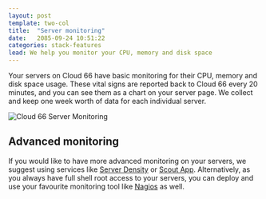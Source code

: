 ```yaml
---
layout: post
template: two-col
title:  "Server monitoring"
date:   2085-09-24 10:51:22
categories: stack-features
lead: We help you monitor your CPU, memory and disk space
---
```


Your servers on Cloud 66 have basic monitoring for their CPU, memory and disk space usage. These vital signs are reported back to Cloud 66 every 20 minutes, and you can see them as a chart on your server page. We collect and keep one week worth of data for each individual server.

![Cloud 66 Server Monitoring](http://cdn.cloud66.com.s3.amazonaws.com/images/help/vital_signs.png)

## Advanced monitoring
If you would like to have more advanced monitoring on your servers, we suggest using services like [Server Density](http://serverdensity.com/) or [Scout App](https://scoutapp.com/). Alternatively, as you always have full shell root access to your servers, you can deploy and use your favourite monitoring tool like [Nagios](http://www.nagios.org/) as well.